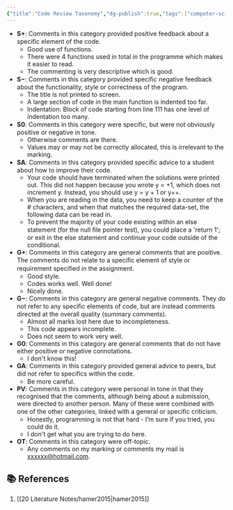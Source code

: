 ```yaml
---
{"title":"Code Review Taxonomy","dg-publish":true,"tags":["computer-science","peer-feedback","🪴"],"created":"2024-08-30","modified":"2024-09-13","permalink":"/30-permanent-notes/code-review-taxonomy/","dgPassFrontmatter":true,"updated":"2024-09-13"}
---
```



- **S+**: Comments in this category provided positive feedback about a speciﬁc element of the code.
    - Good use of functions.
    - There were 4 functions used in total in the programme which makes it easier to read.
    - The commenting is very descriptive which is good.
- **S−**: Comments in this category provided speciﬁc negative feedback about the functionality, style or correctness of the program.
    - The title is not printed to screen.
    - A large section of code in the main function is indented too far.
    - Indentation: Block of code starting from line 111 has one level of indentation too many.
- **S0**: Comments in this category were speciﬁc, but were not obviously positive or negative in tone.
    - Otherwise comments are there.
    - Values may or may not be correctly allocated, this is irrelevant to the marking.
- **SA**: Comments in this category provided speciﬁc advice to a student about how to improve their code.
    - Your code should have terminated when the solutions were printed out. This did not happen because you wrote y = +1, which does not increment y. Instead, you should use y = y + 1 or y++.
    - When you are reading in the data, you need to keep a counter of the # characters, and when that matches the required data-set, the following data can be read in.
    - To prevent the majority of your code existing within an else statement (for the null ﬁle pointer test), you could place a 'return 1'; or exit in the else statement and continue your code outside of the conditional.
- **G+**: Comments in this category are general comments that are positive. The comments do not relate to a speciﬁc element of style or requirement speciﬁed in the assignment.
    - Good style.
    - Codes works well. Well done!
    - Nicely done.
- **G−**: Comments in this category are general negative comments. They do not refer to any speciﬁc elements of code, but are instead comments directed at the overall quality (summary comments).
    - Almost all marks lost here due to incompleteness.
    - This code appears incomplete.
    - Does not seem to work very well.
- **G0**: Comments in this category are general comments that do not have either positive or negative connotations.
    - I don't know this!
- **GA**: Comments in this category provided general advice to peers, but did not refer to speciﬁcs within the code.
    - Be more careful.
- **PV**: Comments in this category were personal in tone in that they recognised that the comments, although being about a submission, were directed to another person. Many of these were combined with one of the other categories, linked with a general or speciﬁc criticism.
    - Honestly, programming is not that hard - I’m sure if you tried, you could do it.
    - I don't get what you are trying to do here.
- **OT**: Comments in this category were off-topic.
    - Any comments on my marking or comments my mail is xxxxxx@hotmail.com.

## 📚 References

1. [[20 Literature Notes/hamer2015\|hamer2015]]
